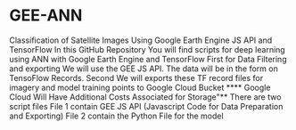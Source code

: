 # GEE-ANN
Classification of Satellite Images Using Google Earth Engine JS API and TensorFlow
In this GitHub Repository You will find scripts for deep learning using ANN with Google Earth Engine and TensorFlow
First for Data Filtering and exporting We will use the GEE JS API. The data will be in the form on TensoFlow Records.
Second We will exports these TF record files for imagery and model training points to Google Cloud Bucket
**** Google Cloud Will Have Additional Costs Associated for Storage"**
There are two script files
File 1 contain GEE JS API (Javascript Code for Data Preparation and Exporting)
File 2 contain the Python File for the model
